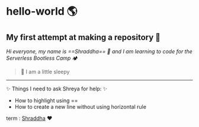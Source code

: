 # hello-world 🌎
My first attempt at making a repository :apple:
---
*Hi everyone, my name is ==Shraddha== 🐻 and I am learning to code for the Serverless Bootless Camp* 🏕️
> 🥱 I am a little sleepy 
---
✨ Things I need to ask Shreya for help: ✨
- How to highlight using == 
- How to create a new line without using horizontal rule 

term
: [Shraddha](https://www.urbandictionary.com/define.php?term=Shraddha)
❤️
